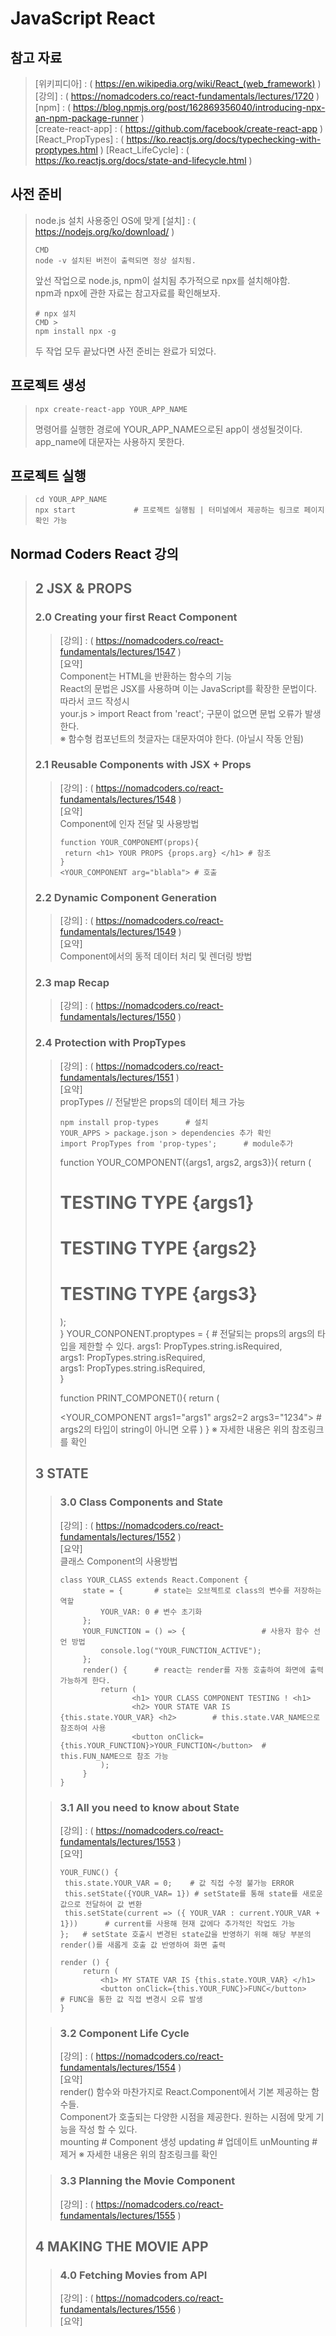 # JavaScript React

## 참고 자료
> [위키피디아] : ( https://en.wikipedia.org/wiki/React_(web_framework) )    
> [강의] : ( https://nomadcoders.co/react-fundamentals/lectures/1720 )    
> [npm] : ( https://blog.npmjs.org/post/162869356040/introducing-npx-an-npm-package-runner )   
> [create-react-app] : ( https://github.com/facebook/create-react-app )   
> [React_PropTypes] : ( https://ko.reactjs.org/docs/typechecking-with-proptypes.html )
> [React_LifeCycle] : ( https://ko.reactjs.org/docs/state-and-lifecycle.html )
 
## 사전 준비
> node.js 설치
> 사용중인 OS에 맞게 [설치] : ( https://nodejs.org/ko/download/ )   
> ```
> CMD
> node -v 설치된 버전이 출력되면 정상 설치됨. 
> ```
>    
> 앞선 작업으로 node.js, npm이 설치됨 추가적으로 npx를 설치해야함.   
> npm과 npx에 관한 자료는 참고자료를 확인해보자.   
> ```
> # npx 설치
> CMD > 
> npm install npx -g 
> ```
> 두 작업 모두 끝났다면 사전 준비는 완료가 되었다.   

## 프로젝트 생성
> ```
> npx create-react-app YOUR_APP_NAME
> ```
> 명령어를 실행한 경로에 YOUR_APP_NAME으로된 app이 생성될것이다.    
> app_name에 대문자는 사용하지 못한다.   

## 프로젝트 실행
> ```
> cd YOUR_APP_NAME 
> npx start             # 프로젝트 실행됨 | 터미널에서 제공하는 링크로 페이지 확인 가능
> ```

## Normad Coders React 강의
> ## 2 JSX & PROPS
> ### 2.0 Creating your first React Component
>> [강의] : ( https://nomadcoders.co/react-fundamentals/lectures/1547 )   
>> [요약]   
>> Component는 HTML을 반환하는 함수의 기능   
>> React의 문법은 JSX를 사용하며 이는 JavaScript를 확장한 문법이다.   
>> 따라서 코드 작성시    
>> your.js > import React from 'react'; 구문이 없으면 문법 오류가 발생한다.   
>> ※ 함수형 컴포넌트의 첫글자는 대문자여야 한다. (아닐시 작동 안됨)    
>
> ### 2.1 Reusable Components with JSX + Props
>> [강의] : ( https://nomadcoders.co/react-fundamentals/lectures/1548 )   
>> [요약]   
>> Component에 인자 전달 및 사용방법   
>> ```
>> function YOUR_COMPONEMT(props){   
>>  return <h1> YOUR PROPS {props.arg} </h1> # 참조   
>> }   
>> <YOUR_COMPONENT arg="blabla"> # 호출   
>> ```   
>   
> ### 2.2 Dynamic Component Generation
>> [강의] : ( https://nomadcoders.co/react-fundamentals/lectures/1549 )   
>> [요약]   
>> Component에서의 동적 데이터 처리 및 렌더링 방법
>
> ### 2.3 map Recap
>> [강의] : ( https://nomadcoders.co/react-fundamentals/lectures/1550 )   
>
> ### 2.4 Protection with PropTypes
>> [강의] : ( https://nomadcoders.co/react-fundamentals/lectures/1551 )   
>> [요약]   
>> propTypes    //  전달받은 props의 데이터 체크 가능   
>> ```
>> npm install prop-types      # 설치
>> YOUR_APPS > package.json > dependencies 추가 확인
>> import PropTypes from 'prop-types';      # module추가
>> ```   
>> function YOUR_COMPONENT({args1, args2, args3}){
>>      return (
>>         <h1>TESTING TYPE {args1} </h1> 
>>         <h1>TESTING TYPE {args2} </h1> 
>>         <h1>TESTING TYPE {args3} </h1> 
>>  );    
>> }
>> YOUR_CONPONENT.proptypes = {                 # 전달되는 props의 args의 타입을 제한할 수 있다.
>>  args1: PropTypes.string.isRequired,    
>>  args1: PropTypes.string.isRequired,    
>>  args1: PropTypes.string.isRequired,    
>> }
>>
>> function PRINT_COMPONET(){
>>    return (
>>        <div>
>>          <YOUR_COMPONENT args1="args1" args2=2 args3="1234">         # args2의 타입이 string이 아니면 오류
>>    )
>> }
>> ※ 자세한 내용은 위의 참조링크를 확인   
>
> ## 3 STATE
>> ### 3.0 Class Components and State
>> [강의] : ( https://nomadcoders.co/react-fundamentals/lectures/1552 )   
>> [요약]   
>> 클래스 Component의 사용방법   
>> ``` 
>> class YOUR_CLASS extends React.Component {
>>      state = {       # state는 오브젝트로 class의 변수를 저장하는 역할 
>>          YOUR_VAR: 0 # 변수 초기화
>>      };
>>      YOUR_FUNCTION = () => {                 # 사용자 함수 선언 방법
>>          console.log("YOUR_FUNCTION_ACTIVE");
>>      };
>>      render() {      # react는 render를 자동 호출하여 화면에 출력 가능하게 한다.
>>          return ( 
>>                 <h1> YOUR CLASS COMPONENT TESTING ! <h1> 
>>                 <h2> YOUR STATE VAR IS {this.state.YOUR_VAR} <h2>        # this.state.VAR_NAME으로 참조하여 사용
>>                 <button onClick={this.YOUR_FUNCTION}>YOUR_FUNCTION</button>  # this.FUN_NAME으로 참조 가능
>>          );
>>      }
>> }
>> ```
>    
>> ### 3.1 All you need to know about State
>> [강의] : ( https://nomadcoders.co/react-fundamentals/lectures/1553 )   
>> [요약]   
>> ```
>> YOUR_FUNC() {
>>  this.state.YOUR_VAR = 0;    # 값 직접 수정 불가능 ERROR
>>  this.setState({YOUR_VAR= 1}) # setState를 통해 state를 새로운 값으로 전달하여 값 변환
>>  this.setState(current => ({ YOUR_VAR : current.YOUR_VAR + 1}))      # current를 사용해 현재 값에다 추가적인 작업도 가능
>> };   # setState 호출시 변경된 state값을 반영하기 위해 해당 부분의 render()를 새롭게 호출 값 반영하여 화면 출력
>> 
>> render () {
>>      return ( 
>>          <h1> MY STATE VAR IS {this.state.YOUR_VAR} </h1>    
>>          <button onClick={this.YOUR_FUNC}>FUNC</button>      # FUNC을 통한 값 직접 변경시 오류 발생
>> }
>> ```
>   
>> ### 3.2 Component Life Cycle
>> [강의] : ( https://nomadcoders.co/react-fundamentals/lectures/1554 )   
>> [요약]   
>> render() 함수와 마찬가지로 React.Component에서 기본 제공하는 함수들.   
>> Component가 호출되는 다양한 시점을 제공한다. 원하는 시점에 맞게 기능을 작성 할 수 있다.   
>> mounting   # Component 생성
>> updating   #           업데이트
>> unMounting #           제거
>> ※ 자세한 내용은 위의 참조링크를 확인   
>   
>> ### 3.3 Planning the Movie Component
>> [강의] : ( https://nomadcoders.co/react-fundamentals/lectures/1555 )   
>   
> ## 4 MAKING THE MOVIE APP
>> ### 4.0 Fetching Movies from API
>> [강의] : ( https://nomadcoders.co/react-fundamentals/lectures/1556 )   
>> [요약]   